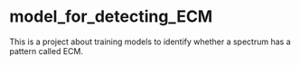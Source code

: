 # model_for_detecting_ECM
This is a project about training models to identify whether a spectrum has a  pattern called ECM.
